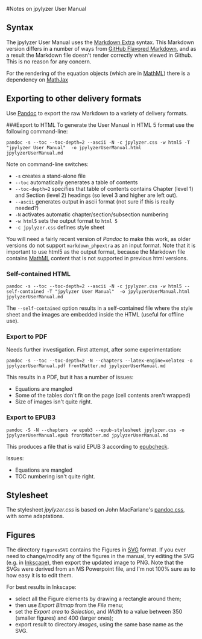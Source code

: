 #Notes on jpylyzer User Manual

## Syntax

The jpylyzer User Manual uses the [Markdown Extra](http://michelf.ca/projects/php-markdown/extra/) syntax. This Markdown version differs in a number of ways from [GitHub Flavored Markdown](https://help.github.com/articles/github-flavored-markdown), and as a result the Markdown file doesn't render correctly when viewed in Github. This is no reason for any concern.

For the rendering of the equation objects (which are in [MathML](http://en.wikipedia.org/wiki/MathML)) there is a dependency on [MathJax](http://www.mathjax.org/)

## Exporting to other delivery formats

Use [Pandoc](http://johnmacfarlane.net/pandoc/) to export the raw Markdown to a variety of delivery formats. 

###Export to HTML
To generate the User Manual in HTML 5 format use the following command-line:

    pandoc -s --toc --toc-depth=2 --ascii -N -c jpylyzer.css -w html5 -T "jpylyzer User Manual"  -o jpylyzerUserManual.html jpylyzerUserManual.md 

Note on command-line switches:

* `-s` creates a stand-alone file
* `--toc` automatically generates a table of contents
* `--toc-depth=2` specifies that table of contents contains Chapter (level 1) and Section (level 2) headings (so level 3 and higher are left out).
* `--ascii` generates output in ascii format (not sure if this is really needed?)
* `-N` activates automatic chapter/section/subsection numbering
* `-w html5` sets the output format to `html 5`
* `-c jpylyzer.css` defines style sheet

You will need a fairly recent version of *Pandoc* to make this work, as older versions do not support `markdown_phpextra` as an input format. Note that it is important to use html5 as the output format, because the Markdown file contains [MathML](http://nl.wikipedia.org/wiki/Mathematical_Markup_Language) content that is not supported in previous html versions. 

### Self-contained HTML

    pandoc -s --toc --toc-depth=2 --ascii -N -c jpylyzer.css -w html5 --self-contained -T "jpylyzer User Manual"  -o jpylyzerUserManual.html jpylyzerUserManual.md

The `--self-contained` option results in a self-contained file where the style sheet and the images are embedded inside the HTML (useful for offline use).

### Export to PDF
Needs further investigation. First attempt, after some experimentation:

    pandoc -s --toc --toc-depth=2 -N --chapters --latex-engine=xelatex -o jpylyzerUserManual.pdf frontMatter.md jpylyzerUserManual.md

This results in a PDF, but it has a number of issues:

* Equations are mangled
* Some of the tables don't fit on the page (cell contents aren't wrapped)
* Size of images isn't quite right.

### Export to EPUB3

    pandoc -S -N --chapters -w epub3 --epub-stylesheet jpylyzer.css -o jpylyzerUserManual.epub frontMatter.md jpylyzerUserManual.md

This produces a file that is valid EPUB 3 according to [epubcheck](https://github.com/idpf/epubcheck).

Issues:

* Equations are mangled
* TOC numbering isn't quite right.


## Stylesheet
The stylesheet *jpylyzer.css* is based on John MacFarlane's [pandoc.css](http://johnmacfarlane.net/pandoc/demo/pandoc.css), with some adaptations.

## Figures
The directory `figuresSVG` contains the Figures in [SVG](http://en.wikipedia.org/wiki/Scalable_Vector_Graphics) format. If you ever need to change/modify any of the figures in the manual, try editing the SVG (e.g. in [Inkscape](http://www.inkscape.org/)), then export the updated image to PNG. Note that the SVGs were derived from an MS Powerpoint file, and I'm not 100% sure as to how easy it is to edit them. 

For best results in Inkscape:

* select all the Figure elements by drawing a rectangle around them; 
* then use *Export Bitmap* from the *File* menu; 
* set the *Export area* to *Selection*, and *Width* to a value between 350 (smaller figures) and 400 (larger ones);
* export result to directory *images*, using the same base name as the SVG.  
